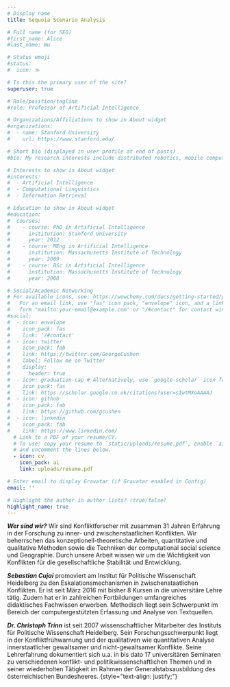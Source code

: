```yaml
---
# Display name
title: Sequoia Scenario Analysis

# Full name (for SEO)
#first_name: Alice
#last_name: Wu

# Status emoji
#status:
#  icon: ☕️

# Is this the primary user of the site?
superuser: true

# Role/position/tagline
#role: Professor of Artificial Intelligence

# Organizations/Affiliations to show in About widget
#organizations:
#  - name: Stanford University
#    url: https://www.stanford.edu/

# Short bio (displayed in user profile at end of posts)
#bio: My research interests include distributed robotics, mobile computing and programmable #matter.

# Interests to show in About widget
#interests:
#  - Artificial Intelligence
#  - Computational Linguistics
#  - Information Retrieval

# Education to show in About widget
#education:
#  courses:
#    - course: PhD in Artificial Intelligence
#      institution: Stanford University
#      year: 2012
#    - course: MEng in Artificial Intelligence
#      institution: Massachusetts Institute of Technology
#      year: 2009
#    - course: BSc in Artificial Intelligence
#      institution: Massachusetts Institute of Technology
#      year: 2008

# Social/Academic Networking
# For available icons, see: https://wowchemy.com/docs/getting-started/page-builder/#icons
#   For an email link, use "fas" icon pack, "envelope" icon, and a link in the
#   form "mailto:your-email@example.com" or "/#contact" for contact widget.
#social:
#  - icon: envelope
#    icon_pack: fas
#    link: '/#contact'
#  - icon: twitter
#    icon_pack: fab
#    link: https://twitter.com/GeorgeCushen
#    label: Follow me on Twitter
#    display:
#      header: true
#  - icon: graduation-cap # Alternatively, use `google-scholar` icon from `ai` icon pack
#    icon_pack: fas
#    link: https://scholar.google.co.uk/citations?user=sIwtMXoAAAAJ
#  - icon: github
#    icon_pack: fab
#    link: https://github.com/gcushen
#  - icon: linkedin
#    icon_pack: fab
#    link: https://www.linkedin.com/
  # Link to a PDF of your resume/CV.
  # To use: copy your resume to `static/uploads/resume.pdf`, enable `ai` icons in `params.yaml`,
  # and uncomment the lines below.
  - icon: cv
    icon_pack: ai
    link: uploads/resume.pdf

# Enter email to display Gravatar (if Gravatar enabled in Config)
email: ''

# Highlight the author in author lists? (true/false)
highlight_name: true
---
```


***Wer sind wir?*** Wir sind Konfliktforscher mit zusammen 31 Jahren Erfahrung in der Forschung zu inner- und zwischenstaatlichen Konflikten. Wir beherrschen das konzeptionell-theoretische Arbeiten, quantitative und qualitative Methoden sowie die Techniken der computational social science und Geographie. Durch unsere Arbeit wissen wir um die Wichtigkeit von Konflikten für die gesellschaftliche Stabilität und Entwicklung.<br>

***Sebastian Cujai*** promoviert am Institut für Politische Wissenschaft Heidelberg zu den Eskalationsmechanismen in zwischenstaatlichen Konflikten. Er ist seit März 2016 mit bisher 8 Kursen in die universitäre Lehre tätig. Zudem hat er in zahlreichen Fortbildungen umfangreiches didaktisches Fachwissen erworben. Methodisch liegt sein Schwerpunkt im Bereich der computergestützten Erfassung und Analyse von Textquellen.<br>

***Dr. Christoph Trinn*** ist seit 2007 wissenschaftlicher Mitarbeiter des Instituts für Politische Wissenschaft Heidelberg. Sein Forschungsschwerpunkt liegt in der Konfliktfrühwarnung und der qualitativen wie quantitativen Analyse innerstaatlicher gewaltsamer und nicht-gewaltsamer Konflikte. Seine Lehrerfahrung dokumentiert sich u.a. in bis dato 17 universitären Seminaren zu verschiedenen konflikt- und politikwissenschaftlichen Themen und in seiner wiederholten Tätigkeit im Rahmen der Generalstabsausbildung des österreichischen Bundesheeres.
{style="text-align: justify;"}
